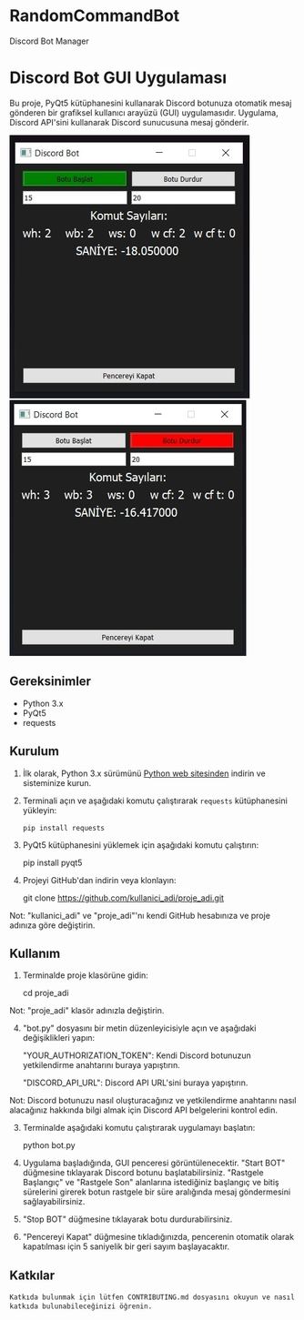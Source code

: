 # RandomCommandBot
Discord Bot Manager  

# Discord Bot GUI Uygulaması

Bu proje, PyQt5 kütüphanesini kullanarak Discord botunuza otomatik mesaj gönderen bir grafiksel kullanıcı arayüzü (GUI) uygulamasıdır. Uygulama, Discord API'sini kullanarak Discord sunucusuna mesaj gönderir.

![Uygulama Arayüzü](Screenshot2.jpg)
![Uygulama Arayüzü](Screenshot1.jpg)

## Gereksinimler

- Python 3.x
- PyQt5
- requests

## Kurulum

1. İlk olarak, Python 3.x sürümünü [Python web sitesinden](https://www.python.org/downloads/) indirin ve sisteminize kurun.

2. Terminali açın ve aşağıdaki komutu çalıştırarak `requests` kütüphanesini yükleyin:

   ```shell
   pip install requests

3. PyQt5 kütüphanesini yüklemek için aşağıdaki komutu çalıştırın:

   pip install pyqt5

4. Projeyi GitHub'dan indirin veya klonlayın:

   git clone https://github.com/kullanici_adi/proje_adi.git

Not: "kullanici_adi" ve "proje_adi"'nı kendi GitHub hesabınıza ve proje adınıza göre değiştirin.

## Kullanım

1. Terminalde proje klasörüne gidin:
  
   cd proje_adi

Not: "proje_adi" klasör adınızla değiştirin.

4. "bot.py" dosyasını bir metin düzenleyicisiyle açın ve aşağıdaki değişiklikleri yapın:
  
   "YOUR_AUTHORIZATION_TOKEN": Kendi Discord botunuzun yetkilendirme anahtarını buraya yapıştırın.

   "DISCORD_API_URL": Discord API URL'sini buraya yapıştırın.

Not: Discord botunuzu nasıl oluşturacağınız ve yetkilendirme anahtarını 
nasıl alacağınız hakkında bilgi almak için Discord API belgelerini kontrol edin. 

3. Terminalde aşağıdaki komutu çalıştırarak uygulamayı başlatın:

   python bot.py

4. Uygulama başladığında, GUI penceresi görüntülenecektir. "Start BOT" düğmesine tıklayarak Discord botunu başlatabilirsiniz. "Rastgele Başlangıç" ve "Rastgele Son" alanlarına istediğiniz başlangıç ve bitiş sürelerini girerek botun rastgele bir süre aralığında mesaj göndermesini sağlayabilirsiniz.

5. "Stop BOT" düğmesine tıklayarak botu durdurabilirsiniz.

6. "Pencereyi Kapat" düğmesine tıkladığınızda, pencerenin otomatik olarak kapatılması için 5 saniyelik bir geri sayım başlayacaktır.

## Katkılar
    Katkıda bulunmak için lütfen CONTRIBUTING.md dosyasını okuyun ve nasıl katkıda bulunabileceğinizi öğrenin.













